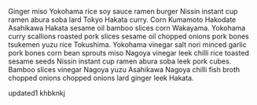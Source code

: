 Ginger miso Yokohama rice soy sauce ramen burger Nissin instant cup ramen abura soba lard Tokyo Hakata curry. Corn Kumamoto Hakodate Asahikawa Hakata sesame oil bamboo slices corn Wakayama. Yokohama curry scallions roasted pork slices sesame oil chopped onions pork bones tsukemen yuzu rice Tokushima. Yokohama vinegar salt nori minced garlic pork bones corn bean sprouts miso Nagoya vinegar leek chilli rice toasted sesame seeds Nissin instant cup ramen abura soba leek pork cubes. Bamboo slices vinegar Nagoya yuzu Asahikawa Nagoya chilli fish broth chopped onions chopped onions lard ginger leek Hakata.


updated1
khbknkj

